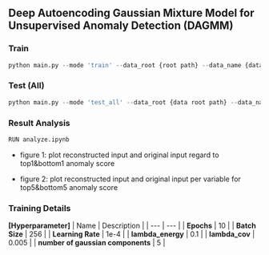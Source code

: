 ## Deep Autoencoding Gaussian Mixture Model for Unsupervised Anomaly Detection (DAGMM)


### Train 
```python
python main.py --mode 'train' --data_root {root path} --data_name {data name}
```


### Test (All) 
```python
python main.py --mode 'test_all' --data_root {data root path} --data_name {data name}
```

### Result Analysis
```python
RUN analyze.ipynb
```
- figure 1: plot reconstructed input and original input regard to top1&bottom1 anomaly score

- figure 2: plot reconstructed input and original input per variable for top5&bottom5 anomaly score


### Training Details

**[Hyperparameter]**
| Name | Description |
| ---  |  --- | 
| **Epochs** | 10 |
| **Batch Size** | 256 |
| **Learning Rate** | 1e-4 |
| **lambda_energy** | 0.1 |
| **lambda_cov** | 0.005 |
| **number of gaussian components** | 5 |
